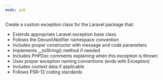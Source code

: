 ```yaml
---
mode: ask
---
```


Create a custom exception class for the Laravel package that:

-   Extends appropriate Laravel exception base class
-   Follows the Devuni\Notifier namespace convention
-   Includes proper constructor with message and code parameters
-   Implements \_\_toString() method if needed
-   Includes PHPDoc comments explaining when this exception is thrown
-   Uses proper exception naming conventions (ends with Exception)
-   Includes context data if applicable
-   Follows PSR-12 coding standards
